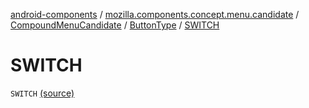 [android-components](../../../index.md) / [mozilla.components.concept.menu.candidate](../../index.md) / [CompoundMenuCandidate](../index.md) / [ButtonType](index.md) / [SWITCH](./-s-w-i-t-c-h.md)

# SWITCH

`SWITCH` [(source)](https://github.com/mozilla-mobile/android-components/blob/master/components/concept/menu/src/main/java/mozilla/components/concept/menu/candidate/MenuCandidate.kt#L77)